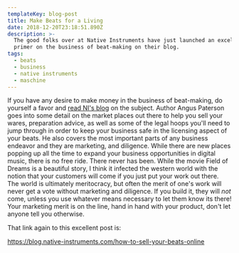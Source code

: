 ```yaml
---
templateKey: blog-post
title: Make Beats for a Living
date: 2018-12-20T23:18:51.890Z
description: >-
  The good folks over at Native Instruments have just launched an excellent
  primer on the business of beat-making on their blog. 
tags:
  - beats
  - business
  - native instruments
  - maschine
---
```

If you have any desire to make money in the business of beat-making, do yourself a favor and [read NI's blog](https://blog.native-instruments.com/how-to-sell-your-beats-online) on the subject. Author Angus Paterson goes into some detail on the market places out there to help you sell your wares, preparation advice, as well as some of the legal hoops you'll need to jump through in order to keep your business safe in the licensing aspect of your beats. He also covers the most important parts of any business endeavor and they are marketing, and diligence. While there are new places popping up all the time to expand your business opportunities in digital music, there is no free ride. There never has been. While the movie Field of Dreams is a beautiful story, I think it infected the western world with the notion that your customers will come if you just put your work out there. The world is ultimately meritocracy, but often the merit of one's work will never get a vote without marketing and diligence. If you build it, they will _not_ come, unless you use whatever means necessary to let them know its there! Your marketing merit is on the line, hand in hand with your product, don't let anyone tell you otherwise. 

That link again to this excellent post is: 

<https://blog.native-instruments.com/how-to-sell-your-beats-online>
